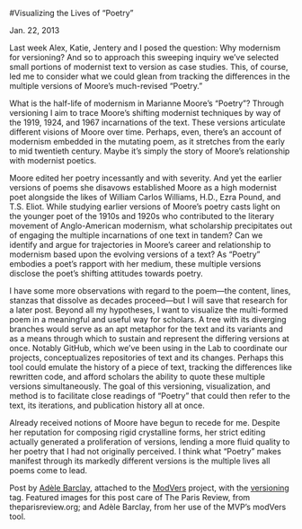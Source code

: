 #Visualizing the Lives of “Poetry”

Jan. 22, 2013

<p>Last week Alex, Katie, Jentery and I posed the question: Why modernism for versioning? And so to approach this sweeping inquiry we’ve selected small portions of modernist text to version as case studies. This, of course, led me to consider what we could glean from tracking the differences in the multiple versions of Moore’s much-revised “Poetry.”</p>
<p>What is the half-life of modernism in Marianne Moore’s “Poetry”? Through versioning I aim to trace Moore’s shifting modernist techniques by way of the 1919, 1924, and 1967 incarnations of the text. These versions articulate different visions of Moore over time. Perhaps, even, there’s an account of modernism embedded in the mutating poem, as it stretches from the early to mid twentieth century. Maybe it’s simply the story of Moore’s relationship with modernist poetics.</p>
<p>Moore edited her poetry incessantly and with severity. And yet the earlier versions of poems she disavows established Moore as a high modernist poet alongside the likes of William Carlos Williams, H.D., Ezra Pound, and T.S. Eliot. While studying earlier versions of Moore’s poetry casts light on the younger poet of the 1910s and 1920s who contributed to the literary movement of Anglo-American modernism, <span class="pullquote">what scholarship precipitates out of engaging the multiple incarnations of one text in tandem?</span> Can we identify and argue for trajectories in Moore’s career and relationship to modernism based upon the evolving versions of a text? As “Poetry” embodies a poet’s rapport with her medium, these multiple versions disclose the poet’s shifting attitudes towards poetry.</p>
<p>I have some more observations with regard to the poem—the content, lines, stanzas that dissolve as decades proceed—but I will save that research for a later post. Beyond all my hypotheses, I want to visualize the multi-formed poem in a meaningful and useful way for scholars. A tree with its diverging branches would serve as an apt metaphor for the text and its variants and as a means through which to sustain and represent the differing versions at once. Notably GitHub, which we’ve been using in the Lab to coordinate our projects, conceptualizes repositories of text and its changes. Perhaps this tool could emulate the history of a piece of text, tracking the differences like rewritten code, and afford scholars the ability to quote these multiple versions simultaneously. The goal of this versioning, visualization, and method is to facilitate close readings of “Poetry” that could then refer to the text, its iterations, and publication history all at once.</p>
<p>Already received notions of Moore have begun to recede for me. Despite her reputation for composing rigid crystalline forms, her strict editing actually generated a proliferation of versions, lending a more fluid quality to her poetry that I had not originally perceived. I think what “Poetry” makes manifest through its markedly different versions is the multiple lives all poems come to lead.</p>
<p>Post by <a href="http://maker.uvic.ca/author/adele/" title="learn more">Adèle Barclay</a>, attached to the <a href="http://maker.uvic.ca/category/modvers/" title="learn mroe">ModVers</a> project, with the <a href="http://maker.uvic.ca/tag/versioning/" title="learn more">versioning</a> tag. Featured images for this post care of The Paris Review, from theparisreview.org; and Adèle Barclay, from her use of the MVP&#8217;s modVers tool.  </p>

